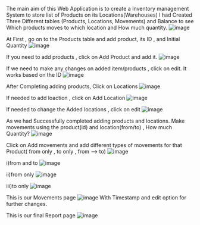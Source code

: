 The main aim of this Web Application is to create a Inventory management System to store list of Products on its Locations(Warehouses)
I had Created Three Different tables (Products, Locations, Movements) and Balance to see Which products moves to which location and How much quantity.
![image](https://github.com/user-attachments/assets/eec2fad4-dfee-4c2a-b1e1-5f611a123d3f)


At First , go on to the Products table and add product, its ID , and Initial Quantity
![image](https://github.com/user-attachments/assets/8c0899c8-3417-410c-886b-4a6ce0cb5b40)

If you need to add products , click on Add Product and add it.
![image](https://github.com/user-attachments/assets/14562279-fa9b-4812-b63d-c20638aa07bb)

If we need to make any changes on added item/products , click on edit. It works based on the ID
![image](https://github.com/user-attachments/assets/a6915376-76a5-4f69-a013-69c1e9acbb46)

After Completing adding products, Click on Locations 
![image](https://github.com/user-attachments/assets/51252afa-0d88-45c9-8a61-6e1d97191fc4)

If needed to add loaction , click on Add Location
![image](https://github.com/user-attachments/assets/ca293eab-e20d-4cd8-8cbf-0296dba8ce5d)

If needed to change the Added locations , click on edit
![image](https://github.com/user-attachments/assets/50fde3ad-8c05-486c-aecf-9b6d79dab9d3)

As we had Successfully completed adding products and locations. Make movements using the product(id) and location(from/to) , How much Quantity?
![image](https://github.com/user-attachments/assets/ce595ac5-6d53-41d2-b712-04195c02610a)

Click on Add movements and add different types of movements for that Product( from only , to only , from --> to)
![image](https://github.com/user-attachments/assets/5aa21f8b-fba9-4d92-9cd3-73b07aa0dbc7)

i)from and to 
![image](https://github.com/user-attachments/assets/d719858c-a655-45ef-bd91-0309c7e1c0d1)

ii)from only
![image](https://github.com/user-attachments/assets/ffec1d48-a34e-4e95-bf21-12bcdec812a1)

iii)to only
![image](https://github.com/user-attachments/assets/5acedfa2-4ebe-4f05-a69b-ca2f8f30088e)

This is our Movements page
![image](https://github.com/user-attachments/assets/603905cb-8e49-43e3-a15e-be33252dc365)
With Timestamp and edit option for further changes.

This is our final Report page
![image](https://github.com/user-attachments/assets/c66494ed-29d0-4455-b91d-13c5d14d3b97)















 

